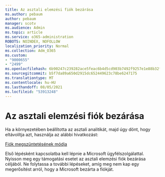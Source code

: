 ```yaml
---
title: Az asztali elemzési fiók bezárása
ms.author: pebaum
author: pebaum
manager: scotv
ms.audience: Admin
ms.topic: article
ms.service: o365-administration
ROBOTS: NOINDEX, NOFOLLOW
localization_priority: Normal
ms.collection: Adm_O365
ms.custom:
- "9000655"
- "2499"
ms.openlocfilehash: 6b90247c239282ace5feac6b4d5cd903b7492f9257e1e88b32f0716d0cd1c03f
ms.sourcegitcommit: b5f7da89a650d2915dc652449623c78be6247175
ms.translationtype: MT
ms.contentlocale: hu-HU
ms.lasthandoff: 08/05/2021
ms.locfileid: "53913248"
---
```

# <a name="how-to-close-your-desktop-analytics-account"></a>Az asztali elemzési fiók bezárása

Ha a környezetében beállította az asztali analitikát, majd úgy dönt, hogy eltávolítja azt, használja az alábbi hivatkozást:

[Fiók megszüntetésének módja](https://docs.microsoft.com/configmgr/desktop-analytics/account-close)

Első lépésként kapcsolatba kell lépnie a Microsoft ügyfélszolgálattal. Nyisson meg egy támogatási esetet az asztali elemzési fiók bezárása céljából. Ne folytassa a további lépéseket, amíg meg nem kap egy megerősítést arról, hogy a Microsoft bezárta a fiókját.